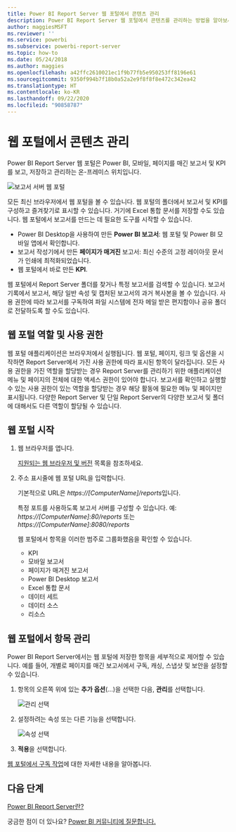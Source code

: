 ```yaml
---
title: Power BI Report Server 웹 포털에서 콘텐츠 관리
description: Power BI Report Server 웹 포털에서 콘텐츠를 관리하는 방법을 알아보세요.
author: maggiesMSFT
ms.reviewer: ''
ms.service: powerbi
ms.subservice: powerbi-report-server
ms.topic: how-to
ms.date: 05/24/2018
ms.author: maggies
ms.openlocfilehash: a42ffc2610021ec1f9b77fb5e950253ff8196e61
ms.sourcegitcommit: 9350f994b7f18b0a52a2e9f8f8f8e472c342ea42
ms.translationtype: HT
ms.contentlocale: ko-KR
ms.lasthandoff: 09/22/2020
ms.locfileid: "90858787"
---
```

# <a name="manage-content-in-the-web-portal"></a>웹 포털에서 콘텐츠 관리 
Power BI Report Server 웹 포털은 Power BI, 모바일, 페이지를 매긴 보고서 및 KPI를 보고, 저장하고 관리하는 온-프레미스 위치입니다.

![보고서 서버 웹 포털](media/getting-around/report-server-web-portal.png)

모든 최신 브라우저에서 웹 포털을 볼 수 있습니다. 웹 포털의 폴더에서 보고서 및 KPI를 구성하고 즐겨찾기로 표시할 수 있습니다. 거기에 Excel 통합 문서를 저장할 수도 있습니다. 웹 포털에서 보고서를 만드는 데 필요한 도구를 시작할 수 있습니다.

* Power BI Desktop을 사용하여 만든 **Power BI 보고서**: 웹 포털 및 Power BI 모바일 앱에서 확인합니다.
* 보고서 작성기에서 만든 **페이지가 매겨진** 보고서: 최신 수준의 고정 레이아웃 문서가 인쇄에 최적화되었습니다.
* 웹 포털에서 바로 만든 **KPI**.

웹 포털에서 Report Server 폴더를 찾거나 특정 보고서를 검색할 수 있습니다. 보고서 기록에서 보고서, 해당 일반 속성 및 캡처된 보고서의 과거 복사본을 볼 수 있습니다. 사용 권한에 따라 보고서를 구독하여 파일 시스템에 전자 메일 받은 편지함이나 공유 폴더로 전달하도록 할 수도 있습니다.

## <a name="web-portal-roles-and-permissions"></a>웹 포털 역할 및 사용 권한
웹 포털 애플리케이션은 브라우저에서 실행됩니다. 웹 포털, 페이지, 링크 및 옵션을 시작하면 Report Server에서 가진 사용 권한에 따라 표시된 항목이 달라집니다. 모든 사용 권한을 가진 역할을 할당받는 경우 Report Server를 관리하기 위한 애플리케이션 메뉴 및 페이지의 전체에 대한 액세스 권한이 있어야 합니다. 보고서를 확인하고 실행할 수 있는 사용 권한이 있는 역할을 할당받는 경우 해당 활동에 필요한 메뉴 및 페이지만 표시됩니다. 다양한 Report Server 및 단일 Report Server의 다양한 보고서 및 폴더에 대해서도 다른 역할이 할당될 수 있습니다.

## <a name="start-the-web-portal"></a>웹 포털 시작
1. 웹 브라우저를 엽니다.
   
    [지원되는 웹 브라우저 및 버전](browser-support.md) 목록을 참조하세요.
2. 주소 표시줄에 웹 포털 URL을 입력합니다.
   
    기본적으로 URL은 <em>https://[ComputerName]/reports</em>입니다.
   
    특정 포트를 사용하도록 보고서 서버를 구성할 수 있습니다. 예: <em>https://[ComputerName]:80/reports</em> 또는 <em>https://[ComputerName]:8080/reports</em>
   
    웹 포털에서 항목을 이러한 범주로 그룹화했음을 확인할 수 있습니다.
   
   * KPI
   * 모바일 보고서
   * 페이지가 매겨진 보고서
   * Power BI Desktop 보고서
   * Excel 통합 문서
   * 데이터 세트
   * 데이터 소스
   * 리소스

## <a name="manage-items-in-the-web-portal"></a>웹 포털에서 항목 관리
Power BI Report Server에서는 웹 포털에 저장한 항목을 세부적으로 제어할 수 있습니다. 예를 들어, 개별로 페이지를 매긴 보고서에서 구독, 캐싱, 스냅샷 및 보안을 설정할 수 있습니다.

1. 항목의 오른쪽 위에 있는 **추가 옵션**(...)을 선택한 다음, **관리**를 선택합니다.
   
    ![관리 선택](media/getting-around/report-server-web-portal-manage-ellipsis.png)
2. 설정하려는 속성 또는 다른 기능을 선택합니다.
   
    ![속성 선택](media/getting-around/report-server-web-portal-manage-properties.png)
3. **적용**을 선택합니다.

[웹 포털에서 구독 작업](/sql/reporting-services/working-with-subscriptions-web-portal)에 대한 자세한 내용을 알아봅니다.

## <a name="next-steps"></a>다음 단계
[Power BI Report Server란?](get-started.md)

궁금한 점이 더 있나요? [Power BI 커뮤니티에 질문합니다.](https://community.powerbi.com/)